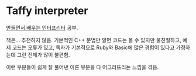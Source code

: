 Taffy interpreter
====

[만들면서 배우는 인터프리터](https://www.hanbit.co.kr/store/books/look.php?p_code=B8271407514) 공부.

책은... 추천하지 않음. 기본적인 C++ 문법만 알면 코드는 볼 수 있지만 불친절하고, 예제 코드는 오류가 있고, 독자가 기본적으로 Ruby와 Basic에 많은 경험이 있다고 가정하는데 그런 전제가 많이 불편함.

이런 부분들이 쉽게 잘 풀어낸 이론 부분을 다 어그러뜨리는 느낌을 겪음.